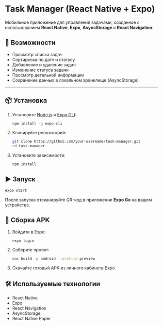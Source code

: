 # Task Manager (React Native + Expo)

Мобильное приложение для управления задачами, созданное с использованием **React Native**, **Expo**, **AsyncStorage** и **React Navigation**.

## 🚀 Возможности

- Просмотр списка задач
- Сортировка по дате и статусу
- Добавление и удаление задач
- Изменение статуса задачи
- Просмотр детальной информации
- Сохранение данных в локальном хранилище (AsyncStorage)

---

## 📦 Установка

1. Установите [Node.js](https://nodejs.org/) и [Expo CLI](https://docs.expo.dev/get-started/installation/):
   ```bash
   npm install -g expo-cli
   ```
2. Клонируйте репозиторий:
   ```bash
   git clone https://github.com/your-username/task-manager.git
   cd task-manager
   ```
3. Установите зависимости:
   ```bash
   npm install
   ```

## ▶️ Запуск

```bash
expo start
```

После запуска отсканируйте QR-код в приложении **Expo Go** на вашем устройстве.

## 📱 Сборка APK

1. Войдите в Expo:
   ```bash
   expo login
   ```
2. Соберите проект:
   ```bash
   eas build -p android --profile preview
   ```
3. Скачайте готовый APK из личного кабинета Expo.

## 🛠 Используемые технологии

- React Native
- Expo
- React Navigation
- AsyncStorage
- React Native Paper

